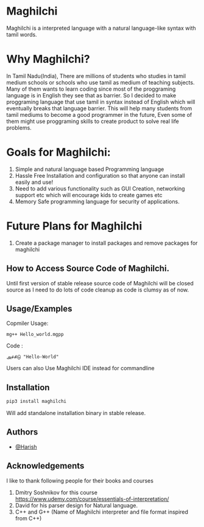 
# Maghilchi
 Maghilchi is a interpreted language with a natural language-like syntax with tamil words.

# Why Maghilchi?
In Tamil Nadu(India), There are millions of students who studies in tamil medium schools or schools who use tamil as medium of teaching subjects. Many of them wants to learn coding since most of the proggraming language is in English they see that as barrier. So I decided to make proggraming language that use tamil in syntax instead of English which will eventually breaks that language barrier. This will help many students from tamil mediums to become a good programmer in the future, Even some of them might use proggraming skills to create product to solve real life problems.

# Goals for Maghilchi:
1. Simple and natural language based Programming language
2. Hassle Free Installation and configuration so that anyone can install easily and use!
3. Need to add various functionality such as GUI Creation, networking support etc which will encourage kids to create games etc
4. Memory Safe programming language for security of applications.

# Future Plans for Maghilchi
1. Create a package manager to install packages and remove packages for maghilchi

## How to Access Source Code of Maghilchi.

Until first version of stable release source code of Maghilchi will be closed source as I need to do lots of code cleanup as code is clumsy as of now.

## Usage/Examples

Copmiler Usage:

```
mg++ Hello_world.mgpp

```

Code :
```
அச்சிடு "Hello-World"

```

Users can also Use Maghilchi IDE instead for commandline




## Installation

```bash
pip3 install maghilchi

```
Will add standalone installation binary in stable release.


## Authors

- [@Harish](https://github.com/harishsg99)



## Acknowledgements

I like to thank following people for their books and courses
1.  Dmitry Soshnikov for this course https://www.udemy.com/course/essentials-of-interpretation/ 
2.  David for his parser design for Natural language.
3.  C++ and G++ (Name of Maghilchi interpreter and file format inspired from C++)
